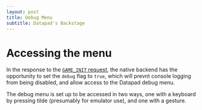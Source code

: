 ```yaml
---
layout: post
title: Debug Menu
subtitle: Datapad's Backstage
---
```


# Accessing the menu

In the response to the [`GAME_INIT` request](/message-loop/), the native backend has the opportunity to set the `debug` flag to `true`, which will prevnt console logging from being disabled, and allow access to the Datapad debug menu.

The debug menu is set up to be accessed in two ways, one with a keyboard by pressing tilde (presumably for emulator use), and one with a gesture.